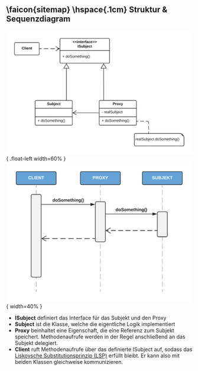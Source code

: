 ##  \faicon{sitemap} \hspace{.1cm} Struktur & Sequenzdiagram
![Klassendiagram des Proxy-Musters](../assets/images/proxy_class_diagram.png){ .float-left width=60% }
![Sequenzdiagram des Proxy-Musters](../assets/images/proxy_sequence_diagram.png){ width=40% }

* **ISubject** definiert das Interface für das Subjekt und den Proxy
* **Subject** ist die Klasse, welche die eigentliche Logik implementiert
* **Proxy** beinhaltet eine Eigenschaft, die eine Referenz zum Subjekt speichert. Methodenaufrufe werden in der Regel
anschließend an das Subjekt delegiert.
* **Client** ruft Methodenaufrufe über das definierte ISubject auf, sodass das 
[Liskovsche Substitutionsprinzip (LSP)](https://de.wikipedia.org/wiki/Liskovsches_Substitutionsprinzip) erfüllt bleibt.
Er kann also mit beiden Klassen gleichweise kommunizieren.